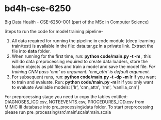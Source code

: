 # bd4h-cse-6250
Big Data Health - CSE-6250-O01 (part of the MSc in Computer Science)

Steps to run the code for model training pipeline-
1. All data required for running the pipeline in code module (deep learning train/test) is available in the file: data.tar.gz in a private link. Extract the file into **data** folder.
2. When running for the first time, run:  **python code/main.py -t -m <model>**, this will do data preprocessing required to create data loaders, store the loader objects as pkl files and train a model and save the model file. *For training CNN pass 'cnn' as argument. 'cnn_attn' is default argument.*
3. For subsequent runs, run: **python code/main.py -t -dp -m lr** if you want to train and evaluate. Run: **python code/main.py -m lr** if you only want to evaluate
Available models: ['lr', 'cnn_attn', 'rnn', 'vanilla_cnn']

For preprocessing stage you need to copy the tables entitled: DIAGNOSES_ICD.csv, NOTEEVENTS.csv, PROCEDURES_ICD.csv from MIMIC III database into pre_processing\data folder. To start preprocessing please run pre_processing\src\main\scala\main.scala

